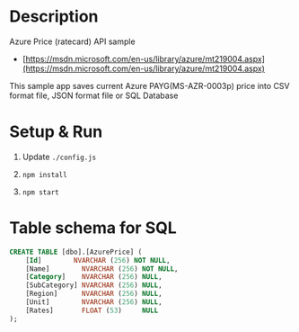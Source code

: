 # Description

Azure Price (ratecard) API sample

* [https://msdn.microsoft.com/en-us/library/azure/mt219004.aspx](https://msdn.microsoft.com/en-us/library/azure/mt219004.aspx)

This sample app saves current Azure PAYG(MS-AZR-0003p) price into CSV format file, JSON format file or SQL Database

# Setup & Run

1. Update `./config.js`

2. `npm install`

3. `npm start`

# Table schema for SQL

```sql
CREATE TABLE [dbo].[AzurePrice] (
    [Id]        NVARCHAR (256) NOT NULL,
    [Name]        NVARCHAR (256) NOT NULL,
    [Category]    NVARCHAR (256) NULL,
    [SubCategory] NVARCHAR (256) NULL,
    [Region]      NVARCHAR (256) NULL,
    [Unit]        NVARCHAR (256) NULL,
    [Rates]       FLOAT (53)     NULL
);
```
